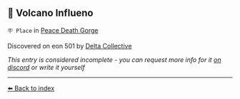 ## 🌋 Volcano Influeno

`🪧 Place` in [Peace Death Gorge](../refs/peace_death_gorge.md)

Discovered on eon 501 by [Delta Collective](../refs/delta_collective.md)

_This entry is considered incomplete - you can request more info for it [on discord](<https://discord.com/channels/562910943848169472/1173922660489633802>) or write it yourself_


----------
[⬅️ Back to index](../refs/#0780_s)